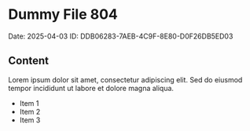 # Dummy File 804

Date: 2025-04-03
ID: DDB06283-7AEB-4C9F-8E80-D0F26DB5ED03

## Content

Lorem ipsum dolor sit amet, consectetur adipiscing elit.
Sed do eiusmod tempor incididunt ut labore et dolore magna aliqua.

* Item 1
* Item 2
* Item 3

